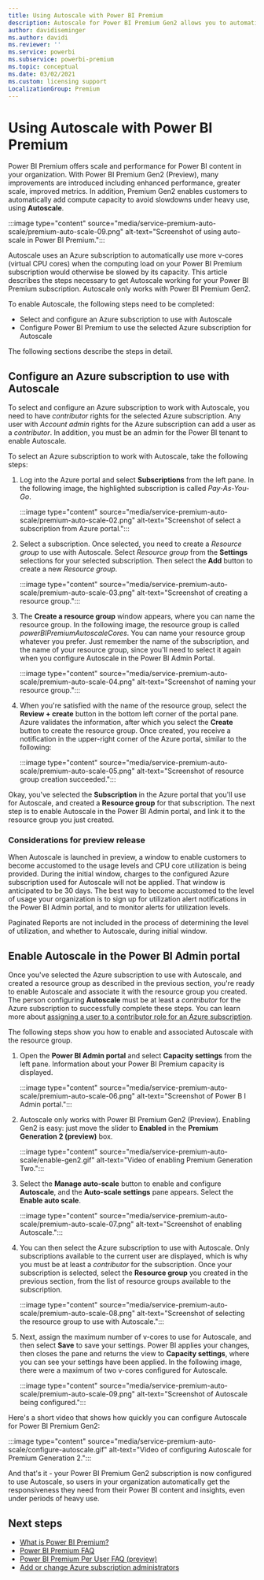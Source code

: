 ```yaml
---
title: Using Autoscale with Power BI Premium
description: Autoscale for Power BI Premium Gen2 allows you to automatically scale processing power to meet your Power BI user requirements
author: davidiseminger
ms.author: davidi
ms.reviewer: ''
ms.service: powerbi
ms.subservice: powerbi-premium
ms.topic: conceptual
ms.date: 03/02/2021
ms.custom: licensing support
LocalizationGroup: Premium
---
```


# Using Autoscale with Power BI Premium

Power BI Premium offers scale and performance for Power BI content in your organization. With Power BI Premium Gen2 (Preview), many improvements are introduced including enhanced performance, greater scale, improved metrics. In addition, Premium Gen2 enables customers to automatically add compute capacity to avoid slowdowns under heavy use, using **Autoscale**.

:::image type="content" source="media/service-premium-auto-scale/premium-auto-scale-09.png" alt-text="Screenshot of using auto-scale in Power BI Premium.":::

Autoscale uses an Azure subscription to automatically use more v-cores (virtual CPU cores) when the computing load on your Power BI Premium subscription would otherwise be slowed by its capacity. This article describes the steps necessary to get Autoscale working for your Power BI Premium subscription. Autoscale only works with Power BI Premium Gen2. 

To enable Autoscale, the following steps need to be completed:

* Select and configure an Azure subscription to use with Autoscale
* Configure Power BI Premium to use the selected Azure subscription for Autoscale

The following sections describe the steps in detail.

## Configure an Azure subscription to use with Autoscale

To select and configure an Azure subscription to work with Autoscale, you need to have *contributor* rights for the selected Azure subscription. Any user with *Account admin* rights for the Azure subscription can add a user as a *contributor*. In addition, you must be an admin for the Power BI tenant to enable Autoscale.

To select an Azure subscription to work with Autoscale, take the following steps:

1. Log into the Azure portal and select **Subscriptions** from the left pane. In the following image, the highlighted subscription is called *Pay-As-You-Go*. 

    :::image type="content" source="media/service-premium-auto-scale/premium-auto-scale-02.png" alt-text="Screenshot of select a subscription from Azure portal.":::

2. Select a subscription. Once selected, you need to create a *Resource group* to use with Autoscale. Select *Resource group* from the **Settings** selections for your selected subscription. Then select the **Add** button to create a new *Resource group*. 

    :::image type="content" source="media/service-premium-auto-scale/premium-auto-scale-03.png" alt-text="Screenshot of creating a resource group.":::

3. The **Create a resource group** window appears, where you can name the resource group. In the following image, the resource group is called *powerBIPremiumAutoscaleCores*. You can name your resource group whatever you prefer. Just remember the name of the subscription, and the name of your resource group, since you'll need to select it again when you configure Autoscale in the Power BI Admin Portal. 

    :::image type="content" source="media/service-premium-auto-scale/premium-auto-scale-04.png" alt-text="Screenshot of naming your resource group.":::

4. When you're satisfied with the name of the resource group, select the **Review + create** button in the bottom left corner of the portal pane. Azure validates the information, after which you select the **Create** button to create the resource group. Once created, you receive a notification in the upper-right corner of the Azure portal, similar to the following:

    :::image type="content" source="media/service-premium-auto-scale/premium-auto-scale-05.png" alt-text="Screenshot of resource group creation succeeded.":::
 
Okay, you've selected the **Subscription** in the Azure portal that you'll use for Autoscale, and created a **Resource group** for that subscription. The next step is to enable Autoscale in the Power BI Admin portal, and link it to the resource group you just created.

### Considerations for preview release

When Autoscale is launched in preview, a window to enable customers to become accustomed to the usage levels and CPU core utilization is being provided. During the initial window, charges to the configured Azure subscription used for Autoscale will not be applied. That window is anticipated to be 30 days. The best way to become accustomed to the level of usage your organization is to sign up for utilization alert notifications in the Power BI Admin portal, and to monitor alerts for utilization levels.

Paginated Reports are not included in the process of determining the level of utilization, and whether to Autoscale, during initial window.

## Enable Autoscale in the Power BI Admin portal

Once you've selected the Azure subscription to use with Autoscale, and created a resource group as described in the previous section, you're ready to enable Autoscale and associate it with the resource group you created. The person configuring **Autoscale** must be at least a *contributor* for the Azure subscription to successfully complete these steps. You can learn more about [assigning a user to a contributor role for an Azure subscription](https://docs.microsoft.com/azure/cost-management-billing/manage/add-change-subscription-administrator). 

The following steps show you how to enable and associated Autoscale with the resource group.

1. Open the **Power BI Admin portal** and select **Capacity settings** from the left pane. Information about your Power BI Premium capacity is displayed. 

    :::image type="content" source="media/service-premium-auto-scale/premium-auto-scale-06.png" alt-text="Screenshot of Power B I Admin portal.":::

2. Autoscale only works with Power BI Premium Gen2 (Preview). Enabling Gen2 is easy: just move the slider to **Enabled** in the **Premium Generation 2 (preview)** box. 

    :::image type="content" source="media/service-premium-auto-scale/enable-gen2.gif" alt-text="Video of enabling Premium Generation Two.":::

3. Select the **Manage auto-scale** button to enable and configure **Autoscale**, and the **Auto-scale settings** pane appears. Select the **Enable auto scale**.

    :::image type="content" source="media/service-premium-auto-scale/premium-auto-scale-07.png" alt-text="Screenshot of enabling Autoscale.":::

4. You can then select the Azure subscription to use with Autoscale. Only subscriptions available to the current user are displayed, which is why you must be at least a *contributor* for the subscription. Once your subscription is selected, select the **Resource group** you created in the previous section, from the list of resource groups available to the subscription. 

    :::image type="content" source="media/service-premium-auto-scale/premium-auto-scale-08.png" alt-text="Screenshot of selecting the resource group to use with Autoscale.":::

5. Next, assign the maximum number of v-cores to use for Autoscale, and then select **Save** to save your settings. Power BI applies your changes, then closes the pane and returns the view to **Capacity settings**, where you can see your settings have been applied. In the following image, there were a maximum of two v-cores configured for Autoscale.

    :::image type="content" source="media/service-premium-auto-scale/premium-auto-scale-09.png" alt-text="Screenshot of Autoscale being configured.":::

Here's a short video that shows how quickly you can configure Autoscale for Power BI Premium Gen2:

:::image type="content" source="media/service-premium-auto-scale/configure-autoscale.gif" alt-text="Video of configuring Autoscale for Premium Generation 2."::: 

And that's it - your Power BI Premium Gen2 subscription is now configured to use Autoscale, so users in your organization automatically get the responsiveness they need from their Power BI content and insights, even under periods of heavy use. 


## Next steps

* [What is Power BI Premium?](service-premium-what-is.md)
* [Power BI Premium FAQ](service-premium-faq.yml)
* [Power BI Premium Per User FAQ (preview)](service-premium-per-user-faq.md)
* [Add or change Azure subscription administrators](https://docs.microsoft.com/azure/cost-management-billing/manage/add-change-subscription-administrator)